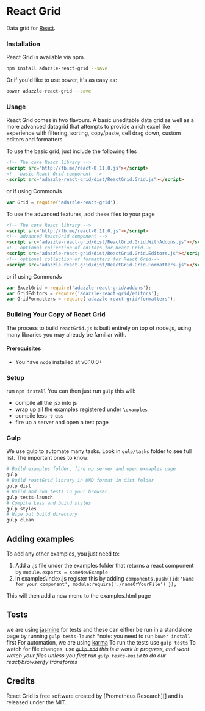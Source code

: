 # React Grid

Data grid for [React][].

### Installation

React Grid is available via npm. 

```sh
npm install adazzle-react-grid --save
```

Or if you'd like to use bower, it's as easy as:

```sh
bower adazzle-react-grid --save
```

### Usage
React Grid comes in two flavours. A basic uneditable data grid as well as a more advanced datagrid that attempts to provide a rich excel like experience with filtering, sorting, copy/paste, cell drag down, custom editors and formatters. 

To use the basic grid, just include the following files

```html
<!-- The core React library -->
<script src="http://fb.me/react-0.11.0.js"></script>
<!-- basic React Grid component -->
<script src="adazzle-react-grid/dist/ReactGrid.Grid.js"></script>
```

or if using CommonJs

```js
var Grid = require('adazzle-react-grid');
```

To use the advanced features, add these files to your page
```html
<!-- The core React library -->
<script src="http://fb.me/react-0.11.0.js"></script>
<!-- advanced ReactGrid component -->
<script src="adazzle-react-grid/dist/ReactGrid.Grid.WithAddons.js"></script>
<!-- optional collection of editors for React Grid-->
<script src="adazzle-react-grid/dist/ReactGrid.Grid.Editors.js"></script>
<!-- optional collection of formatters for React Grid-->
<script src="adazzle-react-grid/dist/ReactGrid.Grid.Formatters.js"></script>
```

or if using CommonJs

```js
var ExcelGrid = require('adazzle-react-grid/addons');
var GridEditors = require('adazzle-react-grid/editors');
var GridFormatters = require('adazzle-react-grid/formatters');
```



### Building Your Copy of React Grid

The process to build `reactGrid.js` is built entirely on top of node.js, using many libraries you may already be familiar with.

#### Prerequisites

* You have `node` installed at v0.10.0+

### Setup
run `npm install`
You can then just run `gulp`
this will:
- compile all the jsx into js
- wrap up all the examples registered under `\examples`
- compile less -> css
- fire up a server and open a test page


### Gulp

We use gulp to automate many tasks. Look in ```gulp/tasks``` folder to see full list. The important ones to know:

```sh
# Build examples folder, fire up server and open exmaples page
gulp
# Build reactGrid library in UMD format in dist folder 
gulp dist
# Build and run tests in your browser
gulp tests-launch 
# Compile Less and build styles
gulp styles
# Wipe out build directory
gulp clean
```

## Adding examples
To add any other examples, you just need to:
1. Add a .js file under the examples folder that returns a react component by `module.exports = someNewExample`
2. in examples\index.js register this by adding `components.push({id:'Name for your component', module:require('./nameOfYourFile') });`

This will then add a new menu to the examples.html page

## Tests
we are using [jasmine](http://jasmine.github.io/) for tests and these can either be run in a standalone page by running `gulp tests-launch`
*note: you need to run `bower install` first
For automation, we are using [karma](http://karma-runner.github.io/)
To run the tests use `gulp tests`
To watch for file changes, use ~~`gulp tdd`~~
*this is a work in progress, and wont watch your files unless you first run `gulp tests-build` to do our react/browserify transforms*

## Credits

React Grid is free software created by [Prometheus Research][] and is released
under the MIT.

[React]: http://facebook.github.io/react/
[Prometheus Research, LLC]: http://prometheusresearch.com
